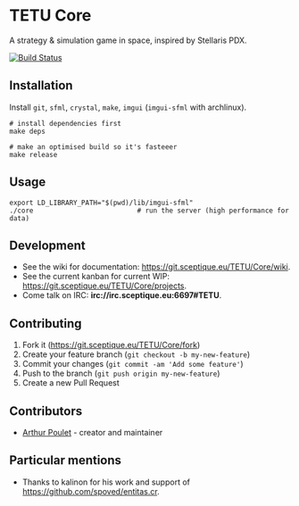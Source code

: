 # TETU Core

A strategy & simulation game in space, inspired by Stellaris PDX.

[![Build Status](https://drone.sceptique.eu/api/badges/TETU/Core/status.svg)](https://drone.sceptique.eu/TETU/Core)

## Installation

Install `git`, `sfml`, `crystal`, `make`, `imgui` (`imgui-sfml` with archlinux).

    # install dependencies first
    make deps

    # make an optimised build so it's fasteeer
    make release

## Usage

    export LD_LIBRARY_PATH="$(pwd)/lib/imgui-sfml"
    ./core                          # run the server (high performance for data)

## Development

* See the wiki for documentation: <https://git.sceptique.eu/TETU/Core/wiki>.
* See the current kanban for current WIP: <https://git.sceptique.eu/TETU/Core/projects>.
* Come talk on IRC: **irc://irc.sceptique.eu:6697#TETU**.


## Contributing

1. Fork it (<https://git.sceptique.eu/TETU/Core/fork>)
2. Create your feature branch (`git checkout -b my-new-feature`)
3. Commit your changes (`git commit -am 'Add some feature'`)
4. Push to the branch (`git push origin my-new-feature`)
5. Create a new Pull Request

## Contributors

- [Arthur Poulet](https://git.sceptique.eu/Sceptique) - creator and maintainer

## Particular mentions

- Thanks to kalinon for his work and support of <https://github.com/spoved/entitas.cr>.
